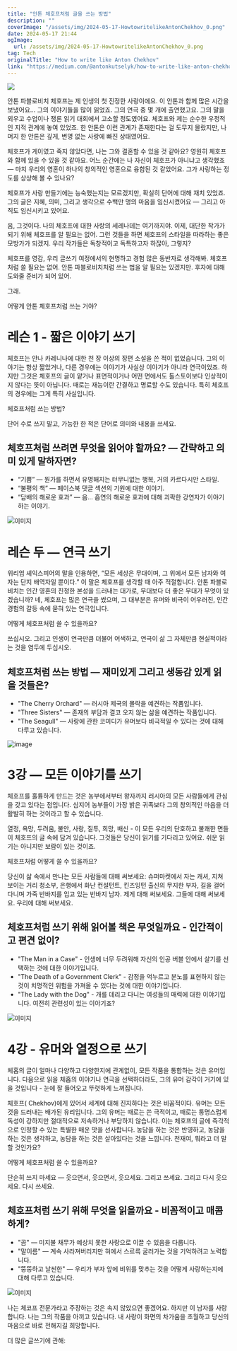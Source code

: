 ```yaml
---
title: "안톤 체호프처럼 글을 쓰는 방법"
description: ""
coverImage: "/assets/img/2024-05-17-HowtowritelikeAntonChekhov_0.png"
date: 2024-05-17 21:44
ogImage: 
  url: /assets/img/2024-05-17-HowtowritelikeAntonChekhov_0.png
tag: Tech
originalTitle: "How to write like Anton Chekhov"
link: "https://medium.com/@antonkutselyk/how-to-write-like-anton-chekhov-8a98cd745aea"
---
```



<img src="/assets/img/2024-05-17-HowtowritelikeAntonChekhov_0.png" />

안톤 파블로비치 체호프는 제 인생의 첫 진정한 사랑이에요. 이 안톤과 함께 많은 시간을 보냈어요... 그의 이야기들을 많이 읽었죠. 그의 연극 중 몇 개에 출연했고요. 그의 말을 외우고 수업이나 쟁론 읽기 대회에서 고소할 정도였어요. 체호프와 제는 순수한 우정적인 지적 관계에 놓여 있었죠. 한 안톤은 이런 관계가 존재한다는 걸 도무지 몰랐지만, 나머지 한 안톤은 깊게, 변명 없는 사랑에 빠진 상태였어요.

체호프가 게이였고 죽지 않았다면, 나는 그와 결혼할 수 있을 것 같아요? 영원히 체호프와 함께 있을 수 있을 것 같아요. 어느 순간에는 나 자신이 체호프가 아니냐고 생각했죠 — 마치 우리의 영혼이 하나의 창의적인 영혼으로 융합된 것 같았어요. 그가 사랑하는 정도를 상상해 볼 수 있나요?

체호프가 사랑 만들기에는 능숙했는지는 모르겠지만, 확실히 단어에 대해 재치 있었죠. 그의 글은 지혜, 의미, 그리고 생각으로 수백만 명의 마음을 임신시켰어요 — 그리고 아직도 임신시키고 있어요.

<div class="content-ad"></div>

음, 그것이다. 나의 체호프에 대한 사랑의 세레나데는 여기까지야. 이제, 대단한 작가가 되기 위해 체호프를 알 필요는 없어. 그런 것들을 하면 체호프의 스타일을 따라하는 좋은 모방가가 되겠지. 우리 작가들은 독창적이고 독특하고자 하잖아, 그렇지?

체호프를 영감, 우리 글쓰기 여정에서의 현명하고 경험 많은 동반자로 생각해봐. 체호프처럼 쓸 필요는 없어. 안톤 파블로비치처럼 쓰는 법을 알 필요는 있겠지만. 후자에 대해 도와줄 준비가 되어 있어.

그래.

어떻게 안톤 체호프처럼 쓰는 거야?

<div class="content-ad"></div>

# 레슨 1 - 짧은 이야기 쓰기

체호프는 안나 카레니나에 대한 천 장 이상의 장편 소설을 쓴 적이 없었습니다. 그의 이야기는 항상 짧았거나, 다른 경우에는 이야기가 사실상 이야기가 아니라 연극이었죠. 하지만 그것은 체호프의 글이 얕거나 표면적이거나 어떤 면에서도 톨스토이보다 인상적이지 않다는 뜻이 아닙니다. 때로는 재능이란 간결하고 명료할 수도 있습니다. 특히 체호프의 경우에는 그게 특히 사실입니다.

체호프처럼 쓰는 방법?

단어 수로 쓰지 말고, 가능한 한 적은 단어로 의미와 내용을 쓰세요.

<div class="content-ad"></div>

## 체호프처럼 쓰려면 무엇을 읽어야 할까요? — 간략하고 의미 있게 말하자면?

- “기쁨” — 뭔가를 하면서 유명해지는 터무니없는 행복, 거의 카르다시안 스타일.
- “불평의 책” — 페이스북 댓글 섹션의 기원에 대한 이야기.
- “담배의 해로운 효과” — 음... 흡연의 해로운 효과에 대해 괴팍한 강연자가 이야기하는 이야기.

![이미지](/assets/img/2024-05-17-HowtowritelikeAntonChekhov_1.png)

# 레슨 두 — 연극 쓰기

<div class="content-ad"></div>

위리엄 셰익스피어의 말을 인용하면, “모든 세상은 무대이며,
그 위에서 모든 남자와 여자는 단지 배역자일 뿐이다.” 이 말은 체호프를 생각할 때 아주 적절합니다. 안톤 파블로비치는 인간 영혼의 진정한 본성을 드러내는 대가로, 무대보다 더 좋은 무대가 무엇이 있겠습니까? 네, 체호프는 많은 연극을 썼으며, 그 대부분은 유머와 비극이 어우러진, 인간 경험의 갈등 속에 묻혀 있는 연극입니다.

어떻게 체호프처럼 쓸 수 있을까요?

쓰십시오. 그리고 인생이 연극만큼 더불어 어색하고, 연극이 삶 그 자체만큼 현실적이라는 것을 염두에 두십시오.

## 체호프처럼 쓰는 방법 — 재미있게 그리고 생동감 있게 읽을 것들은?



<div class="content-ad"></div>

- "The Cherry Orchard" — 러시아 제국의 몰락을 예견하는 작품입니다.
- "Three Sisters" — 존재의 부담과 결코 오지 않는 삶을 예견하는 작품입니다.
- "The Seagull" — 사랑에 관한 코미디가 유머보다 비극적일 수 있다는 것에 대해 다루고 있습니다.

![image](/assets/img/2024-05-17-HowtowritelikeAntonChekhov_2.png)

# 3강 — 모든 이야기를 쓰기

체호프를 훌륭하게 만드는 것은 농부에서부터 왕자까지 러시아의 모든 사람들에게 관심을 갖고 있다는 점입니다. 심지어 농부들이 가장 밝은 귀족보다 그의 창의적인 마음을 더 활발히 하는 것이라고 할 수 있습니다.

<div class="content-ad"></div>

열정, 욕망, 두려움, 불안, 사랑, 질투, 희망, 배신 - 이 모든 우리의 단호하고 불쾌한 면들이 체호프의 글 속에 담겨 있습니다. 그것들은 당신이 읽기를 기다리고 있어요. 쉬운 읽기는 아니지만 보람이 있는 것이죠.

체호프처럼 어떻게 쓸 수 있을까요?

당신이 삶 속에서 만나는 모든 사람들에 대해 써보세요: 슈퍼마켓에서 자는 캐셔, 지쳐 보이는 거리 청소부, 은행에서 화난 컨설턴트, 킨즈잉턴 출신의 무지한 부자, 길을 걸어 다니며 가죽 반바지를 입고 있는 반바지 남자. 제게 대해 써보세요. 그들에 대해 써보세요. 우리에 대해 써보세요.

## 체호프처럼 쓰기 위해 읽어볼 책은 무엇일까요 - 인간적이고 편견 없이?

<div class="content-ad"></div>

- "The Man in a Case" - 인생에 너무 두려워해 자신의 인공 버블 안에서 살기를 선택하는 것에 대한 이야기입니다.
- "The Death of a Government Clerk" - 감정을 억누르고 분노를 표현하지 않는 것이 치명적인 위험을 가져올 수 있다는 것에 대한 이야기입니다.
- "The Lady with the Dog" - 개를 데리고 다니는 여성들의 매력에 대한 이야기입니다. 여전히 관련성이 있는 이야기죠?

![이미지](/assets/img/2024-05-17-HowtowritelikeAntonChekhov_3.png)

# 4강 - 유머와 열정으로 쓰기

체홉의 글이 얼마나 다양하고 다양한지에 관계없이, 모든 작품을 통합하는 것은 유머입니다. 다음으로 읽을 체홉의 이야기나 연극을 선택하더라도, 그의 유머 감각이 거기에 있을 것입니다 - 눈에 잘 들어오고 뚜렷하게 느껴집니다.

<div class="content-ad"></div>

체호프( Chekhov)에게 있어서 세계에 대해 진지하다는 것은 비꼼적이다. 유머는 모든 것을 드러내는 배가된 유리입니다. 그의 유머는 때로는 쓴 극적이고, 때로는 퉁명스럽게 독성이 강하지만 절대적으로 저속하거나 부당하지 않습니다. 이는 체호프의 글에 즉각적으로 인정할 수 있는 특별한 매운 맛을 선사합니다. 농담을 하는 것은 반영하고, 농담을 하는 것은 생각하고, 농담을 하는 것은 살아있다는 것을 느낍니다. 천재여, 뭐라고 더 말할 것인가요?

어떻게 체호프처럼 쓸 수 있을까요?

단순히 쓰지 마세요 — 웃으면서, 웃으면서, 웃으세요. 그리고 쓰세요. 그리고 다시 웃으세요. 다시 쓰세요.

## 체호프처럼 쓰기 위해 무엇을 읽을까요 - 비꼼적이고 매콤하게?

<div class="content-ad"></div>

- "곰" — 미지불 채무가 예상치 못한 사랑으로 이끌 수 있음을 다룹니다.
- "말이름" — 계속 사라져버리지만 혀에서 스르륵 굴러가는 것을 기억하려고 노력합니다.
- "뚱뚱하고 날씬한" — 우리가 부자 앞에 비위를 맞추는 것을 어떻게 사랑하는지에 대해 다루고 있습니다.

![이미지](/assets/img/2024-05-17-HowtowritelikeAntonChekhov_4.png)

나는 체코프 전문가라고 주장하는 것은 속지 않았으면 좋겠어요. 하지만 이 남자를 사랑합니다. 나는 그의 작품을 아끼고 있습니다. 내 사랑이 화면의 차가움을 초월하고 당신의 마음으로 바로 전해지길 희망합니다.

더 많은 글쓰기에 관해: